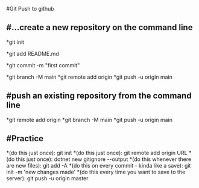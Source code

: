 #Git Push to github

#...create a new repository on the command line
--------------------------------------------------------------------------

*git init

*git add README.md

*git commit -m "first commit"

*git branch -M main
*git remote add origin 
*git push -u origin main



#push an existing repository from the command line
----------------------------------------------------------

*git remote add origin 
*git branch -M main
*git push -u origin main


#Practice
----------------------------------------------------------------
*(do this just once): git init
*(do this just once): git remote add origin URL
*(do this just once): dotnet new gitignore --output <Name>
*(do this whenever there are new files): git add -A
*(do this on every commit - kinda like a save): git init -m 'new changes made'
*(do this every time you want to save to the server): git push -u origin master
